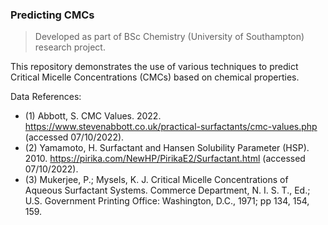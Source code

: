 ### Predicting CMCs

> Developed as part of BSc Chemistry (University of Southampton) research project.

This repository demonstrates the use of various techniques to predict Critical Micelle Concentrations (CMCs) based on chemical properties.

Data References:
- (1) Abbott, S. CMC Values. 2022. https://www.stevenabbott.co.uk/practical-surfactants/cmc-values.php (accessed 07/10/2022).
- (2) Yamamoto, H. Surfactant and Hansen Solubility Parameter (HSP). 2010. https://pirika.com/NewHP/PirikaE2/Surfactant.html (accessed 07/10/2022).
- (3) Mukerjee, P.; Mysels, K. J. Critical Micelle Concentrations of Aqueous Surfactant Systems. Commerce Department, N. I. S. T., Ed.; U.S. Government Printing Office: Washington, D.C., 1971; pp 134, 154, 159.
